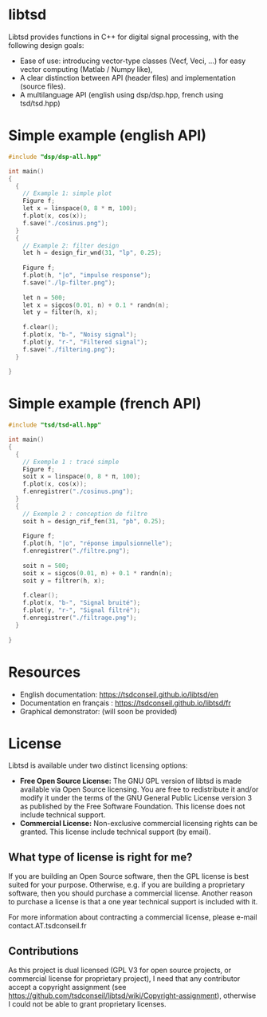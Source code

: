 # libtsd
Libtsd provides functions in C++ for digital signal processing, with the following design goals:
  - Ease of use: introducing vector-type classes (Vecf, Veci, ...) for easy vector computing (Matlab / Numpy like),
  - A clear distinction between API (header files) and implementation (source files). 
  - A multilanguage API (english using dsp/dsp.hpp, french using tsd/tsd.hpp)

# Simple example (english API)

```cpp
#include "dsp/dsp-all.hpp"

int main()
{
  {
    // Example 1: simple plot
    Figure f;
    let x = linspace(0, 8 * π, 100);
    f.plot(x, cos(x));
    f.save("./cosinus.png");
  }
  {
    // Example 2: filter design
    let h = design_fir_wnd(31, "lp", 0.25);
    
    Figure f;
    f.plot(h, "|o", "impulse response");
    f.save("./lp-filter.png");
    
    let n = 500;
    let x = sigcos(0.01, n) + 0.1 * randn(n);
    let y = filter(h, x);
    
    f.clear();
    f.plot(x, "b-", "Noisy signal");
    f.plot(y, "r-", "Filtered signal");
    f.save("./filtering.png");
  }
  
}

```

# Simple example (french API)

```cpp
#include "tsd/tsd-all.hpp"

int main()
{
  {
    // Exemple 1 : tracé simple
    Figure f;
    soit x = linspace(0, 8 * π, 100);
    f.plot(x, cos(x));
    f.enregistrer("./cosinus.png");
  }
  {
    // Exemple 2 : conception de filtre
    soit h = design_rif_fen(31, "pb", 0.25);
    
    Figure f;
    f.plot(h, "|o", "réponse impulsionnelle");
    f.enregistrer("./filtre.png");
    
    soit n = 500;
    soit x = sigcos(0.01, n) + 0.1 * randn(n);
    soit y = filtrer(h, x);
    
    f.clear();
    f.plot(x, "b-", "Signal bruité");
    f.plot(y, "r-", "Signal filtré");
    f.enregistrer("./filtrage.png");
  }
  
}

```


# Resources

 - English documentation: https://tsdconseil.github.io/libtsd/en
 - Documentation en français : https://tsdconseil.github.io/libtsd/fr
 - Graphical demonstrator: (will soon be provided)

# License
Libtsd is available under two distinct licensing options:
 - <b>Free Open Source License:</b> The GNU GPL version of libtsd is made available via Open Source licensing. You are free to redistribute it and/or modify it under the terms of the GNU General Public License version 3 as published by the Free Software Foundation. This license does not include technical support.
 - <b>Commercial License:</b> Non-exclusive commercial licensing rights can be granted. This license include technical support (by email).

## What type of license is right for me?

If you are building an Open Source software, then the GPL license is best suited for your purpose.
Otherwise, e.g. if you are building a proprietary software, then you should purchase a commercial license.
Another reason to purchase a license is that a one year technical support is included with it.

For more information about contracting a commercial license, please  e-mail contact.AT.tsdconseil.fr

## Contributions
As this project is dual licensed (GPL V3 for open source projects, or commercial license for proprietary project), I need that any contributor accept a copyright assignment (see https://github.com/tsdconseil/libtsd/wiki/Copyright-assignment), otherwise I could not be able to grant proprietary licenses.  
